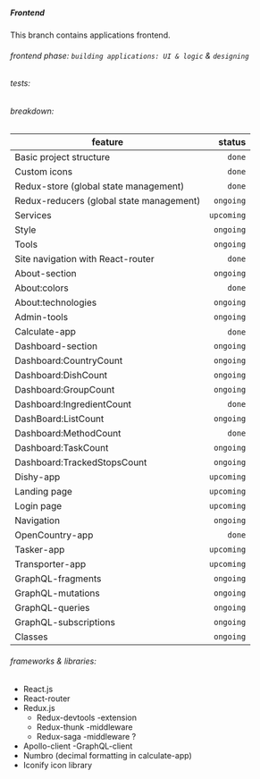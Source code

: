 ##### Frontend

This branch contains applications frontend.

###### frontend phase: `building applications: UI & logic` & `designing`

###### tests:

###### breakdown:

feature | status
------- | -----:
Basic project structure | `done`
Custom icons | `done`
Redux-store (global state management) | `done`
Redux-reducers (global state management) | `ongoing`
Services | `upcoming`
Style | `ongoing`
Tools | `ongoing`
Site navigation with React-router | `done`
About-section | `ongoing`
About:colors | `done`
About:technologies | `ongoing`
Admin-tools | `ongoing`
Calculate-app | `done`
Dashboard-section | `ongoing`
Dashboard:CountryCount | `ongoing`
Dashboard:DishCount | `ongoing`
Dashboard:GroupCount | `ongoing`
Dashboard:IngredientCount | `done`
DashBoard:ListCount | `ongoing`
Dashboard:MethodCount | `done`
Dashboard:TaskCount | `ongoing`
Dashboard:TrackedStopsCount | `ongoing`
Dishy-app | `upcoming`
Landing page | `upcoming`
Login page | `upcoming`
Navigation | `ongoing`
OpenCountry-app | `done`
Tasker-app | `upcoming`
Transporter-app | `upcoming`
GraphQL-fragments | `ongoing`
GraphQL-mutations | `ongoing`
GraphQL-queries | `ongoing`
GraphQL-subscriptions | `ongoing`
Classes | `ongoing`

###### frameworks & libraries:

- React.js
- React-router
- Redux.js
    - Redux-devtools -extension
    - Redux-thunk -middleware
    - Redux-saga -middleware ?
- Apollo-client -GraphQL-client
- Numbro (decimal formatting in calculate-app)
- Iconify icon library

